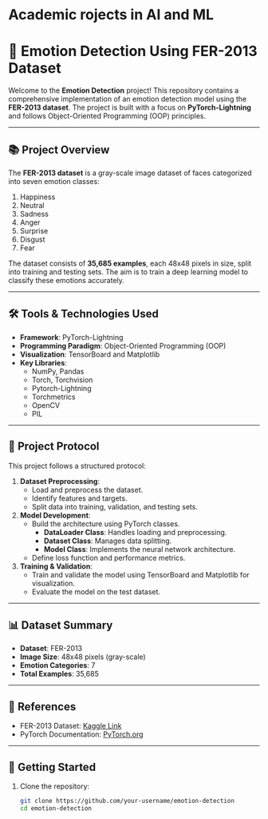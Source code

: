 # Academic rojects in AI and ML

# 🤖 Emotion Detection Using FER-2013 Dataset

Welcome to the **Emotion Detection** project! This repository contains a comprehensive implementation of an emotion detection model using the **FER-2013 dataset**. The project is built with a focus on **PyTorch-Lightning** and follows Object-Oriented Programming (OOP) principles.

---

## 📚 Project Overview

The **FER-2013 dataset** is a gray-scale image dataset of faces categorized into seven emotion classes:
1. Happiness
2. Neutral
3. Sadness
4. Anger
5. Surprise
6. Disgust
7. Fear

The dataset consists of **35,685 examples**, each 48x48 pixels in size, split into training and testing sets. The aim is to train a deep learning model to classify these emotions accurately.

---

## 🛠️ Tools & Technologies Used

- **Framework**: PyTorch-Lightning
- **Programming Paradigm**: Object-Oriented Programming (OOP)
- **Visualization**: TensorBoard and Matplotlib
- **Key Libraries**:
  - NumPy, Pandas
  - Torch, Torchvision
  - Pytorch-Lightning
  - Torchmetrics
  - OpenCV
  - PIL

---

## 🎯 Project Protocol

This project follows a structured protocol:
1. **Dataset Preprocessing**:
   - Load and preprocess the dataset.
   - Identify features and targets.
   - Split data into training, validation, and testing sets.
2. **Model Development**:
   - Build the architecture using PyTorch classes.
     - **DataLoader Class**: Handles loading and preprocessing.
     - **Dataset Class**: Manages data splitting.
     - **Model Class**: Implements the neural network architecture.
   - Define loss function and performance metrics.
3. **Training & Validation**:
   - Train and validate the model using TensorBoard and Matplotlib for visualization.
   - Evaluate the model on the test dataset.

---

## 📊 Dataset Summary

- **Dataset**: FER-2013
- **Image Size**: 48x48 pixels (gray-scale)
- **Emotion Categories**: 7
- **Total Examples**: 35,685

---

## 📑 References

- FER-2013 Dataset: [Kaggle Link](https://www.kaggle.com/datasets/ananthu017/emotion-detection-fer)
- PyTorch Documentation: [PyTorch.org](https://pytorch.org/)

---

## 🏁 Getting Started

1. Clone the repository:
   ```bash
   git clone https://github.com/your-username/emotion-detection
   cd emotion-detection

